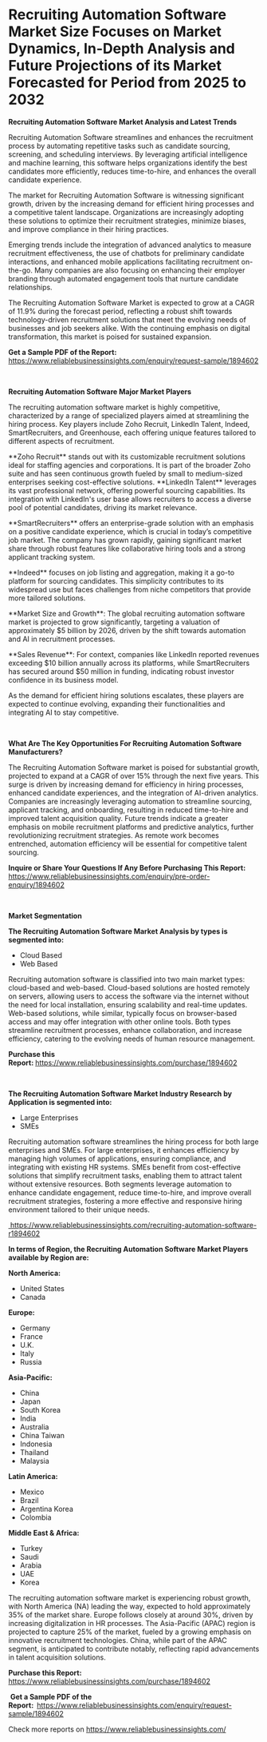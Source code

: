 <p><h1>Recruiting Automation Software Market Size Focuses on Market Dynamics, In-Depth Analysis and Future Projections of its Market Forecasted for Period from 2025 to 2032</h1></p><p><strong>Recruiting Automation Software Market Analysis and Latest Trends</strong></p>
<p><p>Recruiting Automation Software streamlines and enhances the recruitment process by automating repetitive tasks such as candidate sourcing, screening, and scheduling interviews. By leveraging artificial intelligence and machine learning, this software helps organizations identify the best candidates more efficiently, reduces time-to-hire, and enhances the overall candidate experience. </p><p>The market for Recruiting Automation Software is witnessing significant growth, driven by the increasing demand for efficient hiring processes and a competitive talent landscape. Organizations are increasingly adopting these solutions to optimize their recruitment strategies, minimize biases, and improve compliance in their hiring practices. </p><p>Emerging trends include the integration of advanced analytics to measure recruitment effectiveness, the use of chatbots for preliminary candidate interactions, and enhanced mobile applications facilitating recruitment on-the-go. Many companies are also focusing on enhancing their employer branding through automated engagement tools that nurture candidate relationships.</p><p>The Recruiting Automation Software Market is expected to grow at a CAGR of 11.9% during the forecast period, reflecting a robust shift towards technology-driven recruitment solutions that meet the evolving needs of businesses and job seekers alike. With the continuing emphasis on digital transformation, this market is poised for sustained expansion.</p></p>
<p><strong>Get a Sample PDF of the Report:&nbsp;</strong> <a href="https://www.reliablebusinessinsights.com/enquiry/request-sample/1894602?utm_campaign=84&utm_medium=2&utm_source=Github&utm_content=ia&utm_term=13012025&utm_id=recruiting-automation-software">https://www.reliablebusinessinsights.com/enquiry/request-sample/1894602</a></p>
<p>&nbsp;</p>
<p><strong>Recruiting Automation Software Major Market Players</strong></p>
<p><p>The recruiting automation software market is highly competitive, characterized by a range of specialized players aimed at streamlining the hiring process. Key players include Zoho Recruit, LinkedIn Talent, Indeed, SmartRecruiters, and Greenhouse, each offering unique features tailored to different aspects of recruitment.</p><p>**Zoho Recruit** stands out with its customizable recruitment solutions ideal for staffing agencies and corporations. It is part of the broader Zoho suite and has seen continuous growth fueled by small to medium-sized enterprises seeking cost-effective solutions. **LinkedIn Talent** leverages its vast professional network, offering powerful sourcing capabilities. Its integration with LinkedIn's user base allows recruiters to access a diverse pool of potential candidates, driving its market relevance.</p><p>**SmartRecruiters** offers an enterprise-grade solution with an emphasis on a positive candidate experience, which is crucial in today’s competitive job market. The company has grown rapidly, gaining significant market share through robust features like collaborative hiring tools and a strong applicant tracking system.</p><p>**Indeed** focuses on job listing and aggregation, making it a go-to platform for sourcing candidates. This simplicity contributes to its widespread use but faces challenges from niche competitors that provide more tailored solutions.</p><p>**Market Size and Growth**: The global recruiting automation software market is projected to grow significantly, targeting a valuation of approximately $5 billion by 2026, driven by the shift towards automation and AI in recruitment processes.</p><p>**Sales Revenue**: For context, companies like LinkedIn reported revenues exceeding $10 billion annually across its platforms, while SmartRecruiters has secured around $50 million in funding, indicating robust investor confidence in its business model.</p><p>As the demand for efficient hiring solutions escalates, these players are expected to continue evolving, expanding their functionalities and integrating AI to stay competitive.</p></p>
<p>&nbsp;</p>
<p><strong>What Are The Key Opportunities For Recruiting Automation Software Manufacturers?</strong></p>
<p><p>The Recruiting Automation Software market is poised for substantial growth, projected to expand at a CAGR of over 15% through the next five years. This surge is driven by increasing demand for efficiency in hiring processes, enhanced candidate experiences, and the integration of AI-driven analytics. Companies are increasingly leveraging automation to streamline sourcing, applicant tracking, and onboarding, resulting in reduced time-to-hire and improved talent acquisition quality. Future trends indicate a greater emphasis on mobile recruitment platforms and predictive analytics, further revolutionizing recruitment strategies. As remote work becomes entrenched, automation efficiency will be essential for competitive talent sourcing.</p></p>
<p><strong>Inquire or Share Your Questions If Any Before Purchasing This Report:</strong> <a href="https://www.reliablebusinessinsights.com/enquiry/pre-order-enquiry/1894602?utm_campaign=84&utm_medium=2&utm_source=Github&utm_content=ia&utm_term=13012025&utm_id=recruiting-automation-software">https://www.reliablebusinessinsights.com/enquiry/pre-order-enquiry/1894602</a></p>
<p>&nbsp;</p>
<p><strong>Market Segmentation</strong></p>
<p><strong>The Recruiting Automation Software Market Analysis by types is segmented into:</strong></p>
<p><ul><li>Cloud Based</li><li>Web Based</li></ul></p>
<p><p>Recruiting automation software is classified into two main market types: cloud-based and web-based. Cloud-based solutions are hosted remotely on servers, allowing users to access the software via the internet without the need for local installation, ensuring scalability and real-time updates. Web-based solutions, while similar, typically focus on browser-based access and may offer integration with other online tools. Both types streamline recruitment processes, enhance collaboration, and increase efficiency, catering to the evolving needs of human resource management.</p></p>
<p><strong>Purchase this Report:&nbsp;</strong><a href="https://www.reliablebusinessinsights.com/purchase/1894602?utm_campaign=84&utm_medium=2&utm_source=Github&utm_content=ia&utm_term=13012025&utm_id=recruiting-automation-software">https://www.reliablebusinessinsights.com/purchase/1894602</a></p>
<p>&nbsp;</p>
<p><strong>The Recruiting Automation Software Market Industry Research by Application is segmented into:</strong></p>
<p><ul><li>Large Enterprises</li><li>SMEs</li></ul></p>
<p><p>Recruiting automation software streamlines the hiring process for both large enterprises and SMEs. For large enterprises, it enhances efficiency by managing high volumes of applications, ensuring compliance, and integrating with existing HR systems. SMEs benefit from cost-effective solutions that simplify recruitment tasks, enabling them to attract talent without extensive resources. Both segments leverage automation to enhance candidate engagement, reduce time-to-hire, and improve overall recruitment strategies, fostering a more effective and responsive hiring environment tailored to their unique needs.</p></p>
<p><a href="https://www.reliablebusinessinsights.com/recruiting-automation-software-r1894602?utm_campaign=84&utm_medium=2&utm_source=Github&utm_content=ia&utm_term=13012025&utm_id=recruiting-automation-software">&nbsp;https://www.reliablebusinessinsights.com/recruiting-automation-software-r1894602</a></p>
<p><strong>In terms of Region, the Recruiting Automation Software Market Players available by Region are:</strong></p>
<p>
    <p> <strong> North America: </strong>
        <ul>
            <li>United States</li>
            <li>Canada</li>
        </ul>
        </p> 
    <p> <strong> Europe: </strong>
        <ul>
            <li>Germany</li>
            <li>France</li>
            <li>U.K.</li>
            <li>Italy</li>
            <li>Russia</li>
        </ul>
        </p> 
    <p> <strong> Asia-Pacific: </strong>
        <ul>
            <li>China</li>
            <li>Japan</li>
            <li>South Korea</li>
            <li>India</li>
            <li>Australia</li>
            <li>China Taiwan</li>
            <li>Indonesia</li>
            <li>Thailand</li>
            <li>Malaysia</li>
        </ul>
        </p> 
    <p> <strong> Latin America: </strong>
        <ul>
            <li>Mexico</li>
            <li>Brazil</li>
            <li>Argentina Korea</li>
            <li>Colombia</li>
        </ul>
        </p> 
    <p> <strong> Middle East & Africa: </strong>
        <ul>
            <li>Turkey</li>
            <li>Saudi</li>
            <li>Arabia</li>
            <li>UAE</li>
            <li>Korea</li>
        </ul>
    </p>
    </p>
<p><p>The recruiting automation software market is experiencing robust growth, with North America (NA) leading the way, expected to hold approximately 35% of the market share. Europe follows closely at around 30%, driven by increasing digitalization in HR processes. The Asia-Pacific (APAC) region is projected to capture 25% of the market, fueled by a growing emphasis on innovative recruitment technologies. China, while part of the APAC segment, is anticipated to contribute notably, reflecting rapid advancements in talent acquisition solutions.</p></p>
<p><strong>Purchase this Report: </strong><a href="https://www.reliablebusinessinsights.com/purchase/1894602?utm_campaign=84&utm_medium=2&utm_source=Github&utm_content=ia&utm_term=13012025&utm_id=recruiting-automation-software">https://www.reliablebusinessinsights.com/purchase/1894602</a></p>
<p>&nbsp;<strong>Get a Sample PDF of the Report:&nbsp;&nbsp;</strong><a href="https://www.reliablebusinessinsights.com/enquiry/request-sample/1894602?utm_campaign=84&utm_medium=2&utm_source=Github&utm_content=ia&utm_term=13012025&utm_id=recruiting-automation-software">https://www.reliablebusinessinsights.com/enquiry/request-sample/1894602</a></p>
<p><strong></strong></p>
<p>Check more reports on <a href="https://www.reliablebusinessinsights.com/?utm_campaign=84&utm_medium=2&utm_source=Github&utm_content=ia&utm_term=13012025&utm_id=recruiting-automation-software">https://www.reliablebusinessinsights.com/</a></p>